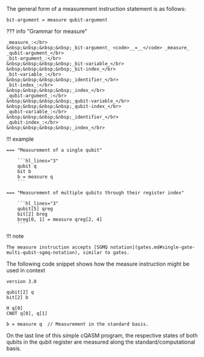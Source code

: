 The general form of a measurement instruction statement is as follows:

`bit-argument = measure qubit-argument`

??? info "Grammar for measure"
    
    _measure_:</br>
    &nbsp;&nbsp;&nbsp;&nbsp;_bit-argument_ <code>__=__</code> _measure_ _qubit-argument_</br>
    _bit-argument_:</br>
    &nbsp;&nbsp;&nbsp;&nbsp;_bit-variable_</br>
    &nbsp;&nbsp;&nbsp;&nbsp;_bit-index_</br>
    _bit-variable_:</br>
    &nbsp;&nbsp;&nbsp;&nbsp;_identifier_</br>
    _bit-index_:</br>
    &nbsp;&nbsp;&nbsp;&nbsp;_index_</br>
    _qubit-argument_:</br>
    &nbsp;&nbsp;&nbsp;&nbsp;_qubit-variable_</br>
    &nbsp;&nbsp;&nbsp;&nbsp;_qubit-index_</br>
    _qubit-variable_:</br>
    &nbsp;&nbsp;&nbsp;&nbsp;_identifier_</br>
    _qubit-index_:</br>
    &nbsp;&nbsp;&nbsp;&nbsp;_index_</br>

!!! example
    
    === "Measurement of a single qubit"
    
        ```hl_lines="3"
        qubit q
        bit b
        b = measure q
        ```
    
    === "Measurement of multiple qubits through their register index"
    
        ```hl_lines="3"
        qubit[5] qreg
        bit[2] breg
        breg[0, 1] = measure qreg[2, 4]
        ```

!!! note

    The measure instruction accepts [SGMQ notation](gates.md#single-gate-multi-qubit-sgmq-notation), similar to gates.

The following code snippet shows how the measure instruction might be used in context

```linenums="1" hl_lines="9"
version 3.0

qubit[2] q
bit[2] b

H q[0]
CNOT q[0], q[1]

b = measure q  // Measurement in the standard basis.
```

On the last line of this simple cQASM program,
the respective states of both qubits in the qubit register are measured along the standard/computational basis.
